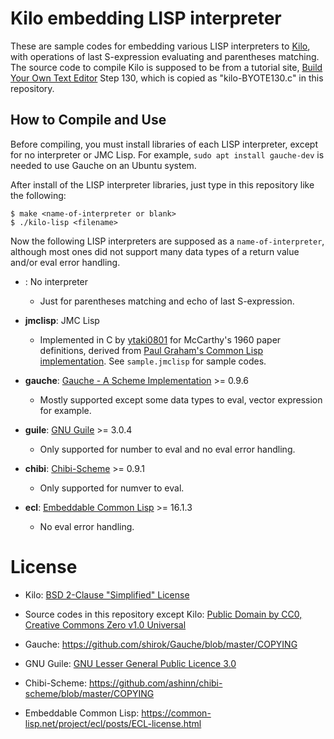 # Kilo embedding LISP interpreter

These are sample codes for embedding various LISP interpreters to [Kilo](https://github.com/antirez/kilo), with operations of last S-expression evaluating and parentheses matching.
The source code to compile Kilo is supposed to be from a tutorial site, [Build Your Own Text Editor](https://viewsourcecode.org/snaptoken/kilo/) Step 130, which is copied as "kilo-BYOTE130.c" in this repository.

## How to Compile and Use

Before compiling, you must install libraries of each LISP interpreter, except for no interpreter or JMC Lisp. For example, `sudo apt install gauche-dev` is needed to use Gauche on an Ubuntu system.

After install of the LISP interpreter libraries, just type in this repository like the following:

```
$ make <name-of-interpreter or blank>
$ ./kilo-lisp <filename>
```

Now the following LISP interpreters are supposed as a `name-of-interpreter`, although most ones did not support many data types of a return value and/or eval error handling.

* **<blank>**: No interpreter
	* Just for parentheses matching and echo of last S-expression.

* **jmclisp**: JMC Lisp
	* Implemented in C by [ytaki0801](https://github.com/ytaki0801) for McCarthy's 1960 paper definitions, derived from [Paul Graham's Common Lisp implementation](http://www.paulgraham.com/lispcode.html). See `sample.jmclisp` for sample codes.

* **gauche**: [Gauche - A Scheme Implementation](http://practical-scheme.net/gauche/) >= 0.9.6
	* Mostly supported except some data types to eval, vector expression for example.

* **guile**: [GNU Guile](https://www.gnu.org/software/guile/) >= 3.0.4
	* Only supported for number to eval and no eval error handling.

* **chibi**: [Chibi-Scheme](http://synthcode.com/wiki/chibi-scheme) >= 0.9.1
	* Only supported for numver to eval.

* **ecl**: [Embeddable Common Lisp](https://common-lisp.net/project/ecl/) >= 16.1.3
	* No eval error handling.

# License

* Kilo: [BSD 2-Clause "Simplified" License](https://github.com/snaptoken/kilo-src/blob/master/LICENSE)

* Source codes in this repository except Kilo: [Public Domain by CC0, Creative Commons Zero v1.0 Universal](https://creativecommons.org/publicdomain/zero/1.0/)

* Gauche: https://github.com/shirok/Gauche/blob/master/COPYING

* GNU Guile: [GNU Lesser General Public Licence 3.0](http://www.gnu.org/licenses/lgpl.html)

* Chibi-Scheme: https://github.com/ashinn/chibi-scheme/blob/master/COPYING

* Embeddable Common Lisp: https://common-lisp.net/project/ecl/posts/ECL-license.html
